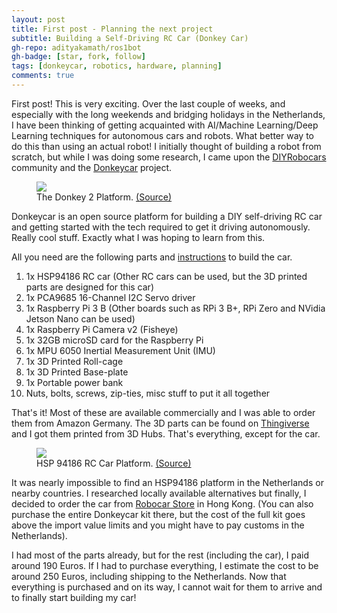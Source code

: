 ```yaml
---
layout: post
title: First post - Planning the next project
subtitle: Building a Self-Driving RC Car (Donkey Car)
gh-repo: adityakamath/ros1bot
gh-badge: [star, fork, follow]
tags: [donkeycar, robotics, hardware, planning]
comments: true
---
```


First post! This is very exciting. Over the last couple of weeks, and especially with the long weekends and bridging holidays in the Netherlands, I have been thinking of getting acquainted with AI/Machine Learning/Deep Learning techniques for autonomous cars and robots. What better way to do this than using an actual robot! I initially thought of building a robot from scratch, but while I was doing some research, I came upon the [DIYRobocars](http://www.diyrobocars.com) community and the [Donkeycar](http://www.donkeycar.com) project.

<figure class="aligncenter">
	<img src="https://adityakamath.github.com/img/donkeycar_donkey2.png" />
	<figcaption>The Donkey 2 Platform. <a href="https://www.donkeycar.com/" target="_blank">(Source)</a></figcaption>
</figure>

Donkeycar is an open source platform for building a DIY self-driving RC car and getting started with the tech required to get it driving autonomously. Really cool stuff. Exactly what I was hoping to learn from this.

<!--more-->

All you need are the following parts and [instructions](http://docs.donkeycar.com/) to build the car.

1.  1x HSP94186 RC car (Other RC cars can be used, but the 3D printed parts are designed for this car)
2.  1x PCA9685 16-Channel I2C Servo driver
3.  1x Raspberry Pi 3 B (Other boards such as RPi 3 B+, RPi Zero and NVidia Jetson Nano can be used)
4.  1x Raspberry Pi Camera v2 (Fisheye)
5.  1x 32GB microSD card for the Raspberry Pi
6.  1x MPU 6050 Inertial Measurement Unit (IMU)
7.  1x 3D Printed Roll-cage
8.  1x 3D Printed Base-plate
9.  1x Portable power bank
10.  Nuts, bolts, screws, zip-ties, misc stuff to put it all together

That's it! Most of these are available commercially and I was able to order them from Amazon Germany. The 3D parts can be found on [Thingiverse](https://www.thingiverse.com/thing:2566276) and I got them printed from 3D Hubs. That's everything, except for the car.

<figure class="aligncenter">
	<img src="https://adityakamath.github.com/img/donkeycar_baserc.png" />
	<figcaption>HSP 94186 RC Car Platform. <a href="https://www.robocarstore.com/" target="_blank">(Source)</a></figcaption>
</figure>

It was nearly impossible to find an HSP94186 platform in the Netherlands or nearby countries. I researched locally available alternatives but finally, I decided to order the car from [Robocar Store](http://www.robocarstore.com) in Hong Kong. (You can also purchase the entire Donkeycar kit there, but the cost of the full kit goes above the import value limits and you might have to pay customs in the Netherlands).

I had most of the parts already, but for the rest (including the car), I paid around 190 Euros. If I had to purchase everything, I estimate the cost to be around 250 Euros, including shipping to the Netherlands. Now that everything is purchased and on its way, I cannot wait for them to arrive and to finally start building my car! 

